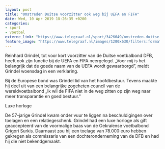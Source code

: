 ```yaml
---
layout: post
title: "Omstreden Duitse voorzitter ook weg bij UEFA en FIFA"
date: Wed, 10 Apr 2019 18:26:35 +0200
categories: 
- sport 
- voetbal 
externe_link: "https://www.telegraaf.nl/sport/3426649/omstreden-duitse-voorzitter-ook-weg-bij-uefa-en-fifa"
feature_image: "https://www.telegraaf.nl/images/1200x630/filters:format(jpeg):quality(80)/cdn-kiosk-api.telegraaf.nl/68d02d8c-5bad-11e9-9cd4-0217670beecd.jpg"
---
```


<p class="intro">Reinhard Grindel, tot voor kort voorzitter van de Duitse voetbalbond DFB, heeft ook zijn functie bij de UEFA en FIFA neergelegd. „Voor mij is het belangrijk dat de goede naam van de UEFA wordt gewaarborgd”, meldt Grindel woensdag in een verklaring.</p> <p>Bij de Europese bond was Grindel lid van het hoofdbestuur. Tevens maakte hij deel uit van een belangrijke zogeheten council van de wereldvoetbalbond „Ik wil de FIFA niet in de weg zitten op zijn weg naar meer transparantie en goed bestuur.”</p><p>Luxe horloge</p><p>De 57-jarige Grindel kwam onder vuur te liggen na beschuldigingen over toelagen en een relatiegeschenk. Grindel had een luxe horloge als gift geaccepteerd van de voormalige baas van de Oekraïense voetbalbond Grigori Surkis. Daarnaast zou hij een toelage van 78.000 euro hebben gekregen als commissaris van een dochteronderneming van de DFB en had hij die niet bekendgemaakt.</p>

